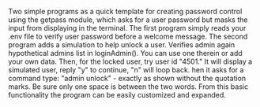 Two simple programs as a quick template for creating password control using the getpass module, which asks for a user password but masks the input from displaying in the terminal.
The first program simply reads your .env file to verify user password before a welcome message. The second program adds a simulation to help unlock a user. Verifies admin again hypothetical admins list in loginAdmin(). 
You can use one therein or add your own data. Then, for the locked user, try user id "4501." It will display a simulated user, reply "y" to continue, "n" will loop back. 
hen it asks for a command type: "admin unlock" - exactly as shown without the quotation marks.  Be sure only one space is between the two words. From this basic functionality the program can be easily customized and expanded.
